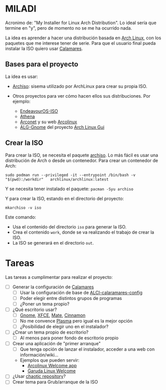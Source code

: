 # MILADI

Acronimo de: "My Installer for Linux Arch Distribution". Lo ideal sería que termine en "y", pero de momento no se me ha ocurrido nada.

La idea es aprender a hacer una distribución basada en [Arch Linux](https://archlinux.org/), con los paquetes que me interese tener de serie. Para que el usuario final pueda instalar la ISO quiero usar [Calamares](https://calamares.io/).

## Bases para el proyecto

La idea es usar:

- [Archiso](https://gitlab.archlinux.org/archlinux/archiso): sisema utilizado por ArchLinux para crear su propia ISO.

- Otros proyectos para ver cómo hacen ellos sus distribuciones. Por ejemplo:
  - [EndeavourOS-ISO](https://github.com/endeavouros-team/EndeavourOS-ISO)
  - [Athena](https://github.com/Athena-OS/athena)
  - [Arconet](https://github.com/arconetpro/arconet-iso) y su web [Arcolinux](https://www.arcolinux.info/)
  - [ALG-Gnome](https://github.com/arch-linux-gui/alg-gnome) del proyecto [Arch Linux Gui](https://arch-linux-gui.github.io/web/)



## Crear la ISO
Para crear la ISO, se necesita el paquete [archiso](https://archlinux.org/packages/extra/any/archiso/). Lo más fácil es usar una distribución de Arch o desde un contenedor. Para crear un contenedor de Arch:

```
sudo podman run --privileged -it --entrypoint /bin/bash -v "$(pwd):/workdir"   archlinux/archlinux:latest
```

Y se necesita tener instalado el paquete: `pacman -Syu archiso`

Y para crear la ISO, estando en el directorio del proyecto:

```
mkarchiso -v iso
```

Este comando:
- Usa el contenido del directorio `iso` para generar la ISO.
- Crea el contenido `work`, donde se va realizando el trabajo de crear la ISO.
- La ISO se generará en el directorio `out`.


# Tareas

Las tareas a cumplimentar para realizar el proyecto:

- [ ] Generar la configuración de [Calamares](https://calamares.io/)
  - [ ] Usar la configuración de base de [ALCI-calaramares-config](https://github.com/arch-linux-calamares-installer/alci-calamares-config-zen/tree/master/etc/calamares)
  - [ ] Poder elegir entre distintos grupos de programas
  - [ ] ¿Poner un tema propio?
- [ ] ¿Qué escritorio usar?
  - [ ] [Gnome](https://www.gnome.org/), [XFCE](https://xfce.org/), [Mate](https://mate-desktop.org/), [Cinnamon](https://github.com/linuxmint/cinnamon)
  - [ ] No me convence [Plasma](https://kde.org/es/plasma-desktop/) pero igual es la mejor opción
  - [ ] ¿Posibilidad de elegir uno en el instalador?
- [ ] ¿Crear un tema propio de escritorio?
  - [ ] Al menos para poner fondo de escritorio propio
- [ ] Crear una aplicación de "primer arranque"
  - [ ] Que tenga opción de lanzar el instalador, acceder a una web con información/wiki...
  - Ejemplos que pueden servir:
    - [Arcolinux Welcome app](https://github.com/arcolinux/arcolinux-welcome-app)
    - [Garuda Linux Welcome](https://gitlab.com/garuda-linux/applications/garuda-welcome)
- [ ] ¿Usar [chaotic repository](https://aur.chaotic.cx/)?
- [ ] Crear tema para Grub/arranque de la ISO
